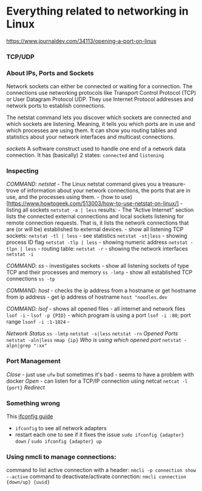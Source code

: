 # Everything related to networking in Linux

https://www.journaldev.com/34113/opening-a-port-on-linux


### TCP/UDP

### About IPs, Ports and Sockets
Network sockets can either be connected or waiting for a connection. The connections use networking protocols like Transport Control Protocol (TCP) or User Datagram Protocol UDP. They use Internet Protocol addresses and network ports to establish connections.

The netstat command lets you discover which sockets are connected and which sockets are listening. Meaning, it tells you which ports are in use and which processes are using them. It can show you routing tables and statistics about your network interfaces and multicast connections.

*sockets*
A software construct used to handle one end of a network data connection. It has (basically) 2 states: `connected` and `listening`

### Inspecting

*COMMAND: netstat*
    - The Linux netstat command gives you a treasure-trove of information about your network connections, the ports that are in use, and the processes using them. 
    - (how to use)[https://www.howtogeek.com/513003/how-to-use-netstat-on-linux/]
    - listing all sockets `netstat -a | less`
    results:
    - The “Active Internet” section lists the connected external connections and local sockets listening for remote connection requests. That is, it lists the network connections that are (or will be) established to external devices.
    - show all listening TCP sockets: `netstat -tl | less`
    - see statistics `netstat -st|less`
    - showing process ID flag `netstat -tlp | less`
    - showing numeric address `netstat -tlpn | less`
    - routing table: `netstat -r`
    - showing the network interfaces `netstat -i`

*COMMAND: ss*
    - investigates sockets
    - show all listening sockets of type TCP and their processes and memory `ss -lmtp`
    - show all established TCP connections `ss -tp`

*COMMAND: host*
    - checks the ip address from a hostname or get hostname from ip address
    - get ip address of hostname `host "noodles.dev`

*COMMAND: lsof*
    - shows all opened files
    - all internet and network files `lsof -i`
    - `lsof -p {PID}`
    - which program is using a port `lsof -i :80`; port range `lsonf -i :1-1024`
    - 

*Network Status*
    `ss -lmtp`
    `netstat -s|less`
    `netstat -rn`
*Opened Ports*
    `netstat -aln|less`
    `nmap {ip}`
*Who is using which opened port*
    `netstat -alpn|grep ":xx"`

### Port Management

*Close*
    - just use `ufw` but sometimes it's bad
    - seems to have a problem with docker
*Open*
    - can listen for a TCP/IP connection using netcat `netcat -l {port}`
*Redirect*

### Something wrong

This [ifconfig guide](https://www.computerhope.com/unix/uifconfi.htm)

- `ifconfig` to see all network adapters
- restart each one to see if it fixes the issue `sudo ifconfig {adapter} down` / `sudo ifconfig {adapter} up`

### Using nmcli to manage connections:

command to list active connection with a header: `nmcli -p connection show --active`
command to deactivate/activate connection: `nmcli connection {down/up} {uuid}`